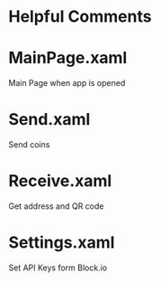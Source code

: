 Helpful Comments
================

MainPage.xaml
=============

Main Page when app is opened

Send.xaml
=========

Send coins

Receive.xaml
============

Get address and QR code

Settings.xaml
=============

Set API Keys form Block.io

